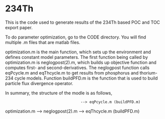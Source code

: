 # 234Th

This is the code used to generate results of the 234Th based POC and TOC export paper. 

To do parameter optimization, go to the CODE directory. You will find multiple .m files that are matlab files.

optimization.m is the main function, which sets up the environment and defines constant model parameters. 
The first function being called by optimization.m is neglogpost(2).m, which builds up objective function and computes first- and second-derivatives.
The neglogpost function calls eqPcycle.m and eqThcycle.m to get results from phosphorus and thorium-234 cycle models.
Function buildPFD.m is the function that is used to build particle flux divergence operator.

In summary, the structure of the modle is as follows,

                                      --> eqPcycle.m (buildPFD.m)
optimization.m  --> neglogpost(2).m
                                      --> eqThcycle.m (buildPFD.m)
                                      
                                      
